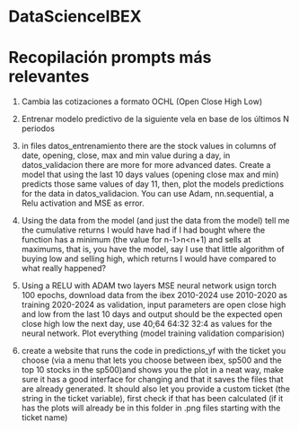 # DataScienceIBEX

# Recopilación prompts más relevantes

1. Cambia las cotizaciones a formato OCHL (Open Close High Low)

2. Entrenar modelo predictivo de la siguiente vela en base de los últimos N periodos

3. in files datos_entrenamiento there are the stock values in columns of date, opening, close, max and min value during a day, in datos_validacion there are more for more advanced dates. Create a model that using the last 10 days values (opening close max and min) predicts those same values of day 11, then, plot the models predictions for the data in datos_validacion. You can use Adam, nn.sequential, a Relu activation and MSE as error.


4. Using the data from the model (and just the data from the model) tell me the cumulative returns I would have had if I had bought where  the function has a minimum (the value for n-1>n<n+1) and sells at maximums, that is, you have the model, say I use that little algorithm of buying low and selling high, which returns I would have compared to what really happened?

5. Using a RELU with ADAM two layers MSE neural network usign torch 100 epochs, download data from the ibex 2010-2024 use 2010-2020 as training 2020-2024 as validation, input parameters are  open close high and low from the last 10 days and output should be the expected open close high low the next day, use 40;64 64:32 32:4 as values for the neural network. Plot everything (model training validation comparision)

6. create a website that runs the code in predictions_yf with the ticket you choose (via a menu that lets you choose between ibex, sp500 and the top 10 stocks in the sp500)and shows you the plot in a neat way, make sure it has a good interface for changing and that it saves the files that are already generated. It should also let you provide a custom ticket (the string in the ticket variable), first check if that has been calculated (if it has the plots will already be in this folder in .png files starting with the ticket name)